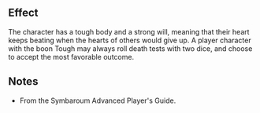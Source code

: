 ## Effect
The character has a tough body and a strong will, meaning that their heart keeps beating when the hearts of others would give up. A player character with the boon Tough may always roll death tests with two dice, and choose to accept the most favorable outcome.
## Notes
* From the Symbaroum Advanced Player's Guide.